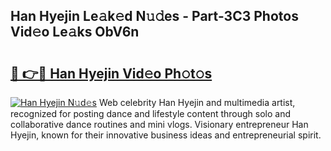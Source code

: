 ## Han Hyejin Le𝚊k𝚎d N𝚞𝚍es - Part-3C3 Photos Vid𝚎o Le𝚊ks ObV6n

# <h2><a href="http://fbf5qr5.evod.top/?m=Han+Hyejin">🔗 👉🔴 Han Hyejin Vid𝚎o Ph𝚘t𝚘s</a></h2>

[![Han Hyejin N𝚞d𝚎s](https://i.imgur.com/8V9OHl7.gif)](http://fbf5qr5.evod.top/?m=Han+Hyejin)
Web celebrity Han Hyejin and multimedia artist, recognized for posting dance and lifestyle content through solo and collaborative dance routines and mini vlogs. Visionary entrepreneur Han Hyejin, known for their innovative business ideas and entrepreneurial spirit. 

